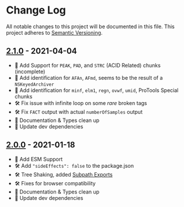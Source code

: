 # Change Log

All notable changes to this project will be documented in this file. This project adheres to [Semantic Versioning](http://semver.org/).

## [2.1.0](https://github.com/uttori/uttori-audio-wave/compare/v2.0.0...v2.1.0) - 2021-04-04

- 🧰 Add Support for `PEAK`, `PAD`, and `STRC` (ACID Related) chunks (incomplete)
- 🧰 Add identification for `AFAn`, `AFmd`, seems to be the result of a `NSKeyedArchiver`
- 🧰 Add identification for `minf`, `elm1`, `regn`, `ovwf`, `umid`, ProTools Special chunks
- 🛠 Fix issue with infinite loop on some _rare_ broken tags
- 🛠 Fix `FACT` output with actual `numberOfSamples` output
- 🧹 Documentation & Types clean up
- 🎁 Update dev dependencies

## [2.0.0](https://github.com/uttori/uttori-audio-wave/compare/v1.6.1...v2.0.0) - 2021-01-18

- 🧰 Add ESM Support
- 🛠 Add `"sideEffects": false` to the package.json
- 🛠 Tree Shaking, added [Subpath Exports](https://nodejs.org/api/packages.html#packages_subpath_exports)
- 🛠 Fixes for browser compatibility
- 🧹 Documentation & Types clean up
- 🎁 Update dev dependencies
